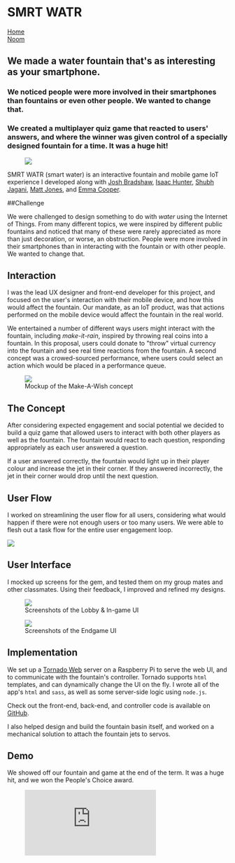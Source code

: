 # SMRT WATR

<div class="folio-nav prev home">
	<a href="../">Home</a>
</div>
<div class="folio-nav next noom">
	<a href="?p=noom">Noom</a>
</div>


## We made a water fountain that's as interesting as your smartphone.

### We noticed people were more involved in their smartphones than fountains or even other people. We wanted to change that.

### We created a multiplayer quiz game that reacted to users' answers, and where the winner was given control of a specially designed fountain for a time. It was a huge hit!

<figure class='folio_image' id='hero'>
	<a target='_blank'>
		<img src='../includes/portfolio_images/smrtwatr/smrtwatr.jpg'>
	</a>
<figcaption></figcaption>
</figure>

SMRT WATR (smart water) is an interactive fountain and mobile game IoT experience I developed along with [Josh Bradshaw](http://joshbradshaw.ca), [Isaac Hunter](https://isaachunter.ca), [Shubh Jagani](http://www.shubhjagani.com), [Matt Jones](https://www.linkedin.com/in/matt--jones/), and [Emma Cooper](https://www.linkedin.com/in/emmacooper2562/).

##Challenge

We were challenged to design something to do with *water* using the Internet of Things. From many different topics, we were inspired by different public fountains and noticed that many of these were rarely appreciated as more than just decoration, or worse, an obstruction. People were more involved in their smartphones than in interacting with the fountain or with other people. We wanted to change that. 

## Interaction

I was the lead UX designer and front-end developer for this project, and focused on the user's interaction with their mobile device, and how this would affect the fountain. Our mandate, as an IoT product, was that actions performed on the mobile device would affect the fountain in the real world. 

We entertained a number of different ways users might interact with the fountain, including *make-it-rain*, inspired by throwing real coins into a fountain. In this proposal, users could donate to "throw" virtual currency into the fountain and see real time reactions from the fountain. A second concept was a crowed-sourced performance, where users could select an action which would be placed in a performance queue.

<figure class='folio_image' id='other-options'>
	<a target='_blank'>
		<img src='../includes/portfolio_images/smrtwatr/make-a-wish.jpg'>
	</a>
<figcaption>Mockup of the Make-A-Wish concept</figcaption>
</figure>

## The Concept

After considering expected engagement and social potential we decided to build a quiz game that allowed users to interact with both other players as well as the fountain. The fountain would react to each question, responding appropriately as each user answered a question. 

If a user answered correctly, the fountain would light up in their player colour and increase the jet in their corner. If they answered incorrectly, the jet in their corner would drop until the next question. 

## User Flow

I worked on streamlining the user flow for all users, considering what would happen if there were not enough users or too many users. We were able to flesh out a task flow for the entire user engagement loop.

<img src='../includes/portfolio_images/smrtwatr/SMRTWATR flow.jpg' style="max-width: 100%; max-height: none;">
</figure>


## User Interface

I mocked up screens for the gem, and tested them on my group mates and other classmates. Using their feedback, I improved and refined my designs.

<figure class='folio_image' id='smrtwatr-lobby&ingame'>
	<a target='_blank'>
		<img src='../includes/portfolio_images/smrtwatr/smrtwatr-lobby&ingame.png'>
	</a>
<figcaption>Screenshots of the Lobby & In-game UI</figcaption>
</figure>

<figure class='folio_image' id='smrtwatr-endgame'>
	<a target='_blank'>
		<img src='../includes/portfolio_images/smrtwatr/smrtwatr-endgame.png'>
	</a>
<figcaption>Screenshots of the Endgame UI</figcaption>
</figure> 

## Implementation

We set up a [Tornado Web](http://www.tornadoweb.org/en/stable/) server on a Raspberry Pi to serve the web UI, and to communicate with the fountain's controller. Tornado supports `html` templates, and can dynamically change the UI on the fly. I wrote all of the app's `html` and `sass`, as well as some server-side logic using `node.js`. 

Check out the front-end, back-end, and controller code is available on [GitHub](https://github.com/Adam93MT/SMRTWATR).

I also helped design and build the fountain basin itself, and worked on a mechanical solution to attach the fountain jets to servos.

## Demo

We showed off our fountain and game at the end of the term. It was a huge hit, and we won the People's Choice award.

<figure class='folio_image' id='smrtwatr-demo'>
	<a target='_blank'>
		<iframe src="https://www.youtube.com/embed/x0ej92Pg6EA" frameborder="0" webkitallowfullscreen mozallowfullscreen allowfullscreen></iframe>
	</a>
<figcaption></figcaption>
</figure>



